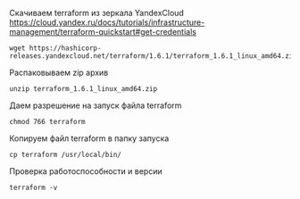 Скачиваем terraform из зеркала YandexCloud https://cloud.yandex.ru/docs/tutorials/infrastructure-management/terraform-quickstart#get-credentials

```
wget https://hashicorp-releases.yandexcloud.net/terraform/1.6.1/terraform_1.6.1_linux_amd64.zip
```

Распаковываем zip архив

```
unzip terraform_1.6.1_linux_amd64.zip
```

Даем разрешение на запуск файла terraform

```
chmod 766 terraform
```

Копируем файл terraform в папку запуска

```
cp terraform /usr/local/bin/
```

Проверка работоспособности и версии

```
terraform -v
```
